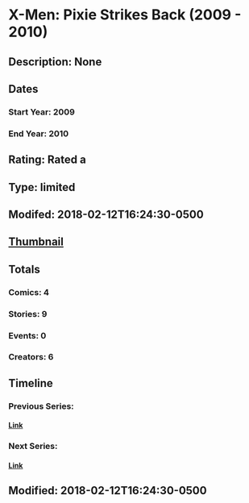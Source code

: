 # X-Men: Pixie Strikes Back (2009 - 2010)
## Description: None
## Dates
### Start Year: 2009
### End Year: 2010
## Rating: Rated a
## Type: limited
## Modifed: 2018-02-12T16:24:30-0500
## [Thumbnail](http://i.annihil.us/u/prod/marvel/i/mg/3/10/5a8205f480a08.jpg)
## Totals
### Comics: 4
### Stories: 9
### Events: 0
### Creators: 6
## Timeline
### Previous Series: 
#### [Link]()
### Next Series: 
#### [Link]()
## Modified: 2018-02-12T16:24:30-0500